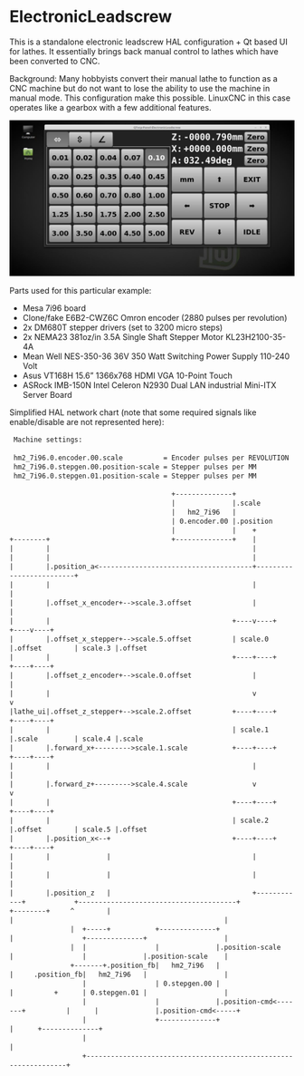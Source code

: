 # ElectronicLeadscrew
This is a standalone electronic leadscrew HAL configuration + Qt based UI for lathes. It essentially brings back manual control to lathes which have been converted to CNC.

Background: Many hobbyists convert their manual lathe to function as a CNC machine but do not want to lose the ability to use the machine in manual mode. This configuration make this possible. LinuxCNC in this case operates like a gearbox with a few additional features.

![UI Preview](/ElectronicLeadscrew.JPG)

Parts used for this particular example:

- Mesa 7i96 board
- Clone/fake E6B2-CWZ6C Omron encoder (2880 pulses per revolution)
- 2x DM680T stepper drivers (set to 3200 micro steps)
- 2x NEMA23 381oz/in 3.5A Single Shaft Stepper Motor KL23H2100-35-4A
- Mean Well NES-350-36 36V 350 Watt Switching Power Supply 110-240 Volt
- Asus VT168H 15.6” 1366x768 HDMI VGA 10-Point Touch
- ASRock IMB-150N Intel Celeron N2930 Dual LAN industrial Mini-ITX Server Board

Simplified HAL network chart (note that some required signals like enable/disable are not represented here):

```
 Machine settings:

 hm2_7i96.0.encoder.00.scale          = Encoder pulses per REVOLUTION 
 hm2_7i96.0.stepgen.00.position-scale = Stepper pulses per MM
 hm2_7i96.0.stepgen.01.position-scale = Stepper pulses per MM

                                        +--------------+
                                        |              |.scale
                                        |   hm2_7i96   |
                                        | 0.encoder.00 |.position
                                        |              |    +
+--------+                              +--------------+    |
|        |                                                  |
|        |                                                  |
|        |.position_a<--------------------------------------+-------------------------+
|        |                                                  |                         |
|        |.offset_x_encoder+-->scale.3.offset               |                         |
|        |                                             +----v----+               +----v----+
|        |.offset_x_stepper+-->scale.5.offset          | scale.0 |.offset        | scale.3 |.offset
|        |                                             +----+----+               +----+----+
|        |.offset_z_encoder+-->scale.0.offset               |                         |
|        |                                                  v                         v
|lathe_ui|.offset_z_stepper+-->scale.2.offset          +----+----+               +----+----+
|        |                                             | scale.1 |.scale         | scale.4 |.scale
|        |.forward_x+--------->scale.1.scale           +----+----+               +----+----+
|        |                                                  |                         |
|        |.forward_z+--------->scale.4.scale                v                         v
|        |                                             +----+----+               +----+----+
|        |                                             | scale.2 |.offset        | scale.5 |.offset
|        |.position_x<--+                              +----+----+               +----+----+
|        |              |                                   |                         |
|        |              |                                   |                         |
|        |.position_z   |                                   +------------+            +---------------------------------------+
+--------+     ^        |                                                |                                                    |
               |  +-----+           +--------------+                     |                 +--------------+                   |
               |  |                 |              |.position-scale      |                 |              |.position-scale    |
               +-------+.position_fb|   hm2_7i96   |                     |     .position_fb|   hm2_7i96   |                   |
                  |                 | 0.stepgen.00 |                     |          +      | 0.stepgen.01 |                   |
                  |                 |              |.position-cmd<-------+          |      |              |.position-cmd<-----+
                  |                 +--------------+                                |      +--------------+
                  |                                                                 |
                  +-----------------------------------------------------------------+
```
